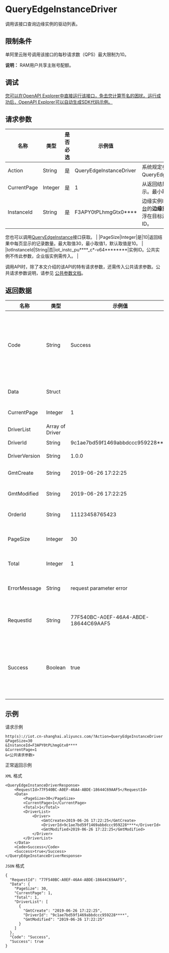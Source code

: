 # QueryEdgeInstanceDriver

调用该接口查询边缘实例的驱动列表。

## 限制条件

单阿里云账号调用该接口的每秒请求数（QPS）最大限制为10。

**说明：** RAM用户共享主账号配额。

## 调试

[您可以在OpenAPI Explorer中直接运行该接口，免去您计算签名的困扰。运行成功后，OpenAPI Explorer可以自动生成SDK代码示例。](https://api.aliyun.com/#product=Iot&api=QueryEdgeInstanceDriver&type=RPC&version=2018-01-20)

## 请求参数

|名称|类型|是否必选|示例值|描述|
|--|--|----|---|--|
|Action|String|是|QueryEdgeInstanceDriver|系统规定参数。取值：QueryEdgeInstanceDriver。 |
|CurrentPage|Integer|是|1|从返回结果中的第几页开始显示。最小取值为1。 |
|InstanceId|String|是|F3APY0tPLhmgGtx0\*\*\*\*|边缘实例ID。在[边缘计算控制台](https://iot.console.aliyun.com/le/instance/list)的**边缘实例**页面中，鼠标悬浮在目标边缘实例名称上获取ID。

 您也可以调用[QueryEdgeInstance](~~135214~~)接口获取。 |
|PageSize|Integer|是|10|返回结果中每页显示的记录数量。最大取值30，最小取值1，默认取值是10。 |
|IotInstanceId|String|否|iot\_instc\_pu\*\*\*\*\_c\*-v64\*\*\*\*\*\*\*\*|实例ID。公共实例不传此参数，企业版实例需传入。 |

调用API时，除了本文介绍的该API的特有请求参数，还需传入公共请求参数。公共请求参数说明，请参见 [公共参数文档](~~30561~~)。

## 返回数据

|名称|类型|示例值|描述|
|--|--|---|--|
|Code|String|Success|接口返回码。Success表示成功，其它表示错误码。详情请参见[错误码](~~135200~~)。 |
|Data|Struct| |调用成功时，返回的数据。 |
|CurrentPage|Integer|1|当前页码。 |
|DriverList|Array of Driver| |驱动列表。 |
|DriverId|String|9c1ae7bd59f1469abbdccc959228\*\*\*\*|驱动ID。 |
|DriverVersion|String|1.0.0|驱动版本号。 |
|GmtCreate|String|2019-06-26 17:22:25|驱动创建时间。 |
|GmtModified|String|2019-06-26 17:22:25|驱动最后一次更新时间。 |
|OrderId|String|11123458765423|订单编号。 |
|PageSize|Integer|30|返回结果中每页显示的记录数量。 |
|Total|Integer|1|驱动数量。 |
|ErrorMessage|String|request parameter error|调用失败时，返回的出错信息。 |
|RequestId|String|77F540BC-A0EF-46A4-ABDE-18644C69AAF5|阿里云为该请求生成的唯一标识符。 |
|Success|Boolean|true|表示是否调用成功。true表示调用成功，false表示调用失败。 |

## 示例

请求示例

```
http(s)://iot.cn-shanghai.aliyuncs.com/?Action=QueryEdgeInstanceDriver
&PageSize=30
&InstanceId=F3APY0tPLhmgGtx0****
&CurrentPage=1
&<公共请求参数>
```

正常返回示例

`XML` 格式

```
<QueryEdgeInstanceDriverResponse>
    <RequestId>77F540BC-A0EF-46A4-ABDE-18644C69AAF5</RequestId>
    <Data>
        <PageSize>30</PageSize>
        <CurrentPage>1</CurrentPage>
        <Total>1</Total>
        <DriverList>
            <Driver>
                <GmtCreate>2019-06-26 17:22:25</GmtCreate>
                <DriverId>9c1ae7bd59f1469abbdccc959228****</DriverId>
                <GmtModified>2019-06-26 17:22:25</GmtModified>
            </Driver>
        </DriverList>
    </Data>
    <Code>Success</Code>
    <Success>true</Success>
</QueryEdgeInstanceDriverResponse>
```

`JSON` 格式

```
{
  "RequestId": "77F540BC-A0EF-46A4-ABDE-18644C69AAF5",
  "Data": {
    "PageSize": 30,
    "CurrentPage": 1,
    "Total": 1,
    "DriverList": [
      {
        "GmtCreate": "2019-06-26 17:22:25",
        "DriverId": "9c1ae7bd59f1469abbdccc959228****",
        "GmtModified": "2019-06-26 17:22:25"
      }
    ]
  },
  "Code": "Success",
  "Success": true
}
```

